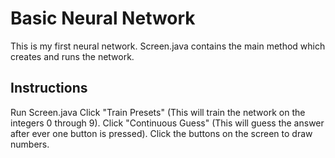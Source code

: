 # Basic Neural Network
This is my first neural network. Screen.java contains the main method which creates and runs the network. 

## Instructions
Run Screen.java
Click "Train Presets" (This will train the network on the integers 0 through 9).
Click "Continuous Guess" (This will guess the answer after ever one button is pressed).
Click the buttons on the screen to draw numbers.
